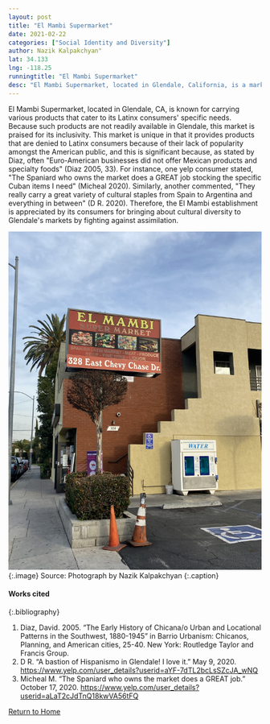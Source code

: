 ```yaml
---
layout: post
title: "El Mambi Supermarket"
date: 2021-02-22
categories: ["Social Identity and Diversity"]
author: Nazik Kalpakchyan"
lat: 34.133
lng: -118.25
runningtitle: "El Mambi Supermarket"
desc: "El Mambi Supermarket, located in Glendale, California, is a market known for carrying diverse products that serve Latinx residents' needs."
---
```

El Mambi Supermarket, located in Glendale, CA, is known for carrying various products that cater to its Latinx consumers' specific needs. Because such products are not readily available in Glendale, this market is praised for its inclusivity. This market is unique in that it provides products that are denied to Latinx consumers because of their lack of popularity amongst the American public, and this is significant because, as stated by Diaz, often "Euro-American businesses did not offer Mexican products and specialty foods" (Diaz 2005, 33). For instance, one yelp consumer stated, "The Spaniard who owns the market does a GREAT job stocking the specific Cuban items I need" (Micheal 2020). Similarly, another commented, "They really carry a great variety of cultural staples from Spain to Argentina and everything in between" (D R. 2020).  Therefore, the El Mambi establishment is appreciated by its consumers for bringing about cultural diversity to Glendale's markets by fighting against assimilation. 

![Image of El Mambi Supermarket](images/ElMambiSupermarket_pin2_image1.jpg)
   {:.image} 
Source: Photograph by Nazik Kalpakchyan 
   {:.caption} 


#### Works cited

{:.bibliography}
1. Diaz, David. 2005. “The Early History of Chicana/o Urban and Locational Patterns in the Southwest, 1880-1945” in Barrio Urbanism: Chicanos, Planning, and American cities, 25-40. New York: Routledge Taylor and Francis Group. 
2. D R. “A bastion of Hispanismo in Glendale! I love it.” May 9, 2020. https://www.yelp.com/user_details?userid=aYF-7dTL2bcLsSZcJA_wNQ
3. Micheal M. “The Spaniard who owns the market does a GREAT job.” October 17, 2020. https://www.yelp.com/user_details?userid=aLaT2cJdTnQ18kwVA56tFQ

[Return to Home](https://uclachicanxstudies.github.io/BarrioSuburbanisms/)
